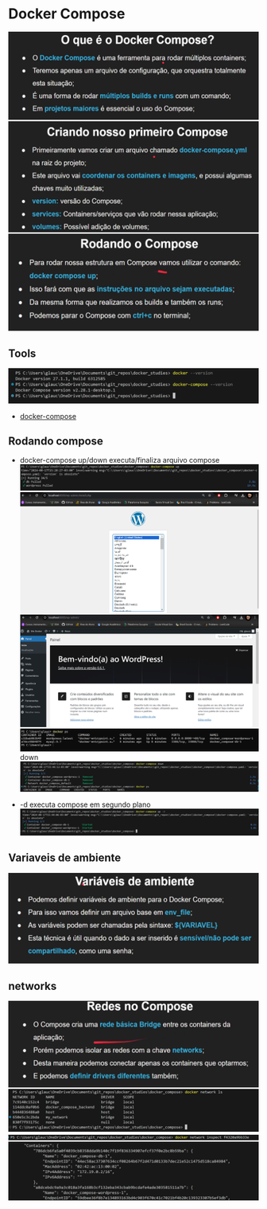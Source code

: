 # Docker Compose

![alt text](asset/image.png)
![alt text](asset/image-2.png)
![alt text](asset/image-3.png)

## Tools

![alt text](asset/image-1.png)

- [docker-compose](https://docs.docker.com/compose/install/)

## Rodando compose

- docker-compose up/down
executa/finaliza arquivo compose
![alt text](asset/image-4.png)
![alt text](asset/image-5.png)
![alt text](asset/image-6.png)
![alt text](asset/image-7.png)
down
![alt text](asset/image-9.png)

- -d
executa compose em segundo plano
![alt text](asset/image-8.png)

## Variaveis de ambiente

![alt text](asset/image-10.png)

## networks

![alt text](asset/image-11.png)
![alt text](asset/image-12.png)
![alt text](asset/image-13.png)
![alt text](asset/image-14.png)
